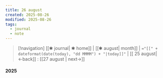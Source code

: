 ```yaml
---
title: 26 august
created: 2025-08-26
modified: 2025-08-26
tags:
  - journal
  - note
---
```


> [!navigation]
>  [[✱ journal| ✱ home]] | [[✱ august| month]] | `="[[" + dateformat(date(today), "dd MMMM") + "|today]]"` |  [[ 25 august|←back]] : [[27 august | next→]]  

#### 2025


